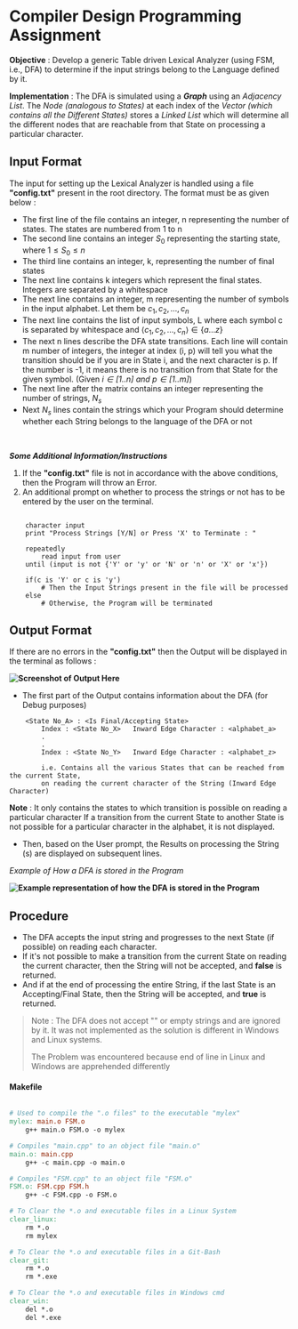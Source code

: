 # Compiler Design Programming Assignment
**Objective** : Develop a generic Table driven Lexical Analyzer (using FSM, i.e., DFA) to determine if the input strings belong to the Language defined by it.

**Implementation** : The DFA is simulated using a ***Graph*** using an *Adjacency List*. The *Node (analogous to States)* at each index of the *Vector (which contains all the Different States)* stores a *Linked List* which will determine all the different nodes that are reachable from that State on processing a particular character.


## Input Format

The input for setting up the Lexical Analyzer is handled using a file **"config.txt"** present in the root directory. The format must be as given below :

* The first line of the file contains an integer, n representing the number of states. The states are numbered from 1 to n
* The second line contains an integer $S_{0}$ representing the starting state, where $1 ≤ S_{0} ≤ n$
* The third line contains an integer, k, representing the number of final states
* The next line contains k integers which represent the final states. Integers are separated by a whitespace
* The next line contains an integer, m representing the number of symbols in the input alphabet. Let them be $c_{1}, c_{2}, \dots,c_{n}$
* The next line contains the list of input symbols, L where each symbol c is separated by whitespace and $\langle c_{1}, c_{2}, \dots,c_{n}\rangle \in \{a \dots z\}$
* The next n lines describe the DFA state transitions. Each line will contain m number of integers, the integer at index (i, p) will tell you what the transition should be if you are in State i, and the next character is p. If the number is -1, it means there is no transition from that State for the given symbol. (Given *$i \in [1..n]$ and $p \in [1..m]$*)
* The next line after the matrix contains an integer representing the number of strings, $N_{s}$
* Next $N_{s}$ lines contain the strings which your Program should determine whether each String belongs to the language of the DFA or not
<br>

***Some Additional Information/Instructions***

1. If the **"config.txt"** file is not in accordance with the above conditions, then the Program will throw an Error.
2. An additional prompt on whether to process the strings or not has to be entered by the user on the terminal. 
```
    
    character input
    print "Process Strings [Y/N] or Press 'X' to Terminate : "
    
    repeatedly
        read input from user
    until (input is not {'Y' or 'y' or 'N' or 'n' or 'X' or 'x'})

    if(c is 'Y' or c is 'y')
        # Then the Input Strings present in the file will be processed 
    else
        # Otherwise, the Program will be terminated

```

## Output Format

If there are no errors in the **"config.txt"** then the Output will be displayed in the terminal as follows :


**![Screenshot of Output Here](https://user-images.githubusercontent.com/70936222/132944812-f5408566-d315-43a3-a516-16a7215848d5.PNG)**

* The first part of the Output contains information about the DFA (for Debug purposes)
```
    <State No_A> : <Is Final/Accepting State>
        Index : <State No_X>   Inward Edge Character : <alphabet_a>
        .
        .
        Index : <State No_Y>   Inward Edge Character : <alphabet_z>

        i.e. Contains all the various States that can be reached from the current State,
        on reading the current character of the String (Inward Edge Character)
```
    
**Note** : It only contains the states to which transition is possible on reading a particular character
If a transition from the current State to another State is not possible for a particular character in the alphabet, it is not displayed.

* Then, based on the User prompt, the Results on processing the String (s) are displayed on subsequent lines.

*Example of How a DFA is stored in the Program*

**![Example representation of how the DFA is stored in the Program](https://user-images.githubusercontent.com/70936222/132949850-99a4b066-0f74-4293-81f6-a6a07cd687ff.PNG)**


## Procedure

* The DFA accepts the input string and progresses to the next State (if possible) on reading each character.
* If it's not possible to make a transition from the current State on reading the current character, then the String will not be accepted, and **false** is returned.
* And if at the end of processing the entire String, if the last State is an Accepting/Final State, then the String will be accepted, and **true** is returned. 

> Note : The DFA does not accept "" or empty strings and are ignored by it. It was not implemented as the solution is different in Windows and Linux systems.
>
> The Problem was encountered because end of line in Linux and Windows are apprehended differently

#### Makefile

```makefile

# Used to compile the ".o files" to the executable "mylex"
mylex: main.o FSM.o
    g++ main.o FSM.o -o mylex

# Compiles "main.cpp" to an object file "main.o"
main.o: main.cpp
    g++ -c main.cpp -o main.o

# Compiles "FSM.cpp" to an object file "FSM.o"
FSM.o: FSM.cpp FSM.h
    g++ -c FSM.cpp -o FSM.o

# To Clear the *.o and executable files in a Linux System
clear_linux:
    rm *.o
    rm mylex

# To Clear the *.o and executable files in a Git-Bash
clear_git:
    rm *.o
    rm *.exe

# To Clear the *.o and executable files in Windows cmd
clear_win:
    del *.o
    del *.exe
```